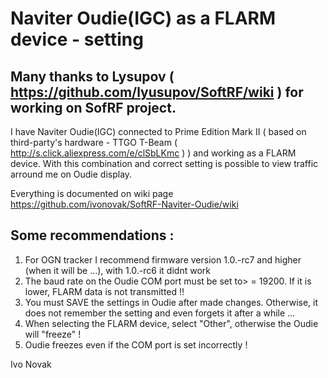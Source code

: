 # Naviter Oudie(IGC) as a FLARM device - setting


## Many thanks to Lysupov ( https://github.com/lyusupov/SoftRF/wiki ) for working on SofRF project.

I have Naviter Oudie(IGC) connected to Prime Edition Mark II ( based on third-party's hardware - TTGO T-Beam (  http://s.click.aliexpress.com/e/clSbLKmc ) ) and working as a FLARM device. With this combination and correct setting is possible to view traffic arround me on Oudie display.

Everything is documented on wiki page https://github.com/ivonovak/SoftRF-Naviter-Oudie/wiki


## Some recommendations :

1. For OGN tracker I recommend firmware version 1.0.-rc7 and higher (when it will be ...), with 1.0.-rc6 it didnt work
2. The baud rate on the Oudie COM port must be set to> = 19200. If it is lower, FLARM data is not transmitted !!
3. You must SAVE the settings in Oudie after made changes. Otherwise, it does not remember the setting and even forgets it after a while ...
4. When selecting the FLARM device, select "Other", otherwise the Oudie will "freeze" !
5. Oudie freezes even if the COM port is set incorrectly !




Ivo Novak
